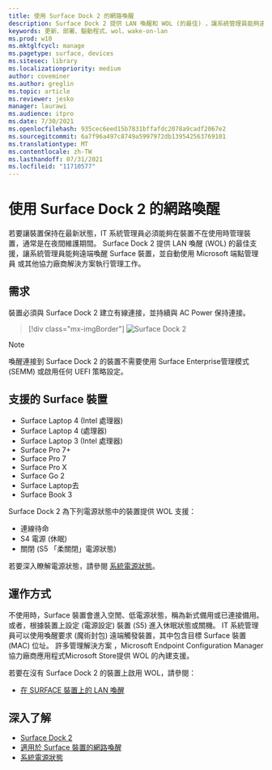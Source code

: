 ```yaml
---
title: 使用 Surface Dock 2 的網路喚醒
description: Surface Dock 2 提供 LAN 喚醒和 WOL (的最佳) ，讓系統管理員能夠遠端喚醒裝置並自動執行管理工作。
keywords: 更新、部署、驅動程式、wol、wake-on-lan
ms.prod: w10
ms.mktglfcycl: manage
ms.pagetype: surface, devices
ms.sitesec: library
ms.localizationpriority: medium
author: coveminer
ms.author: greglin
ms.topic: article
ms.reviewer: jesko
manager: laurawi
ms.audience: itpro
ms.date: 7/30/2021
ms.openlocfilehash: 935cec6eed15b7831bffafdc2078a9cadf2067e2
ms.sourcegitcommit: 6a7f96a497c8749a5997972db139542563769101
ms.translationtype: MT
ms.contentlocale: zh-TW
ms.lasthandoff: 07/31/2021
ms.locfileid: "11710577"
---
```

# <a name="wake-on-lan-with-surface-dock-2"></a>使用 Surface Dock 2 的網路喚醒

若要讓裝置保持在最新狀態，IT 系統管理員必須能夠在裝置不在使用時管理裝置，通常是在夜間維護期間。 Surface Dock 2 提供 LAN 喚醒 (WOL) 的最佳支援，讓系統管理員能夠遠端喚醒 Surface 裝置，並自動使用 Microsoft 端點管理員 或其他協力廠商解決方案執行管理工作。

## <a name="requirements"></a>需求

裝置必須與 Surface Dock 2 建立有線連接，並持續與 AC Power 保持連接。

> [!div class="mx-imgBorder"]
> ![Surface Dock 2](images/surface-dock2-angled.png)

> [!NOTE]
> 喚醒連接到 Surface Dock 2 的裝置不需要使用 Surface Enterprise管理模式 (SEMM) 或啟用任何 UEFI 策略設定。
 
## <a name="supported-surface-devices"></a>支援的 Surface 裝置

- Surface Laptop 4 (Intel 處理器) 
- Surface Laptop 4 (處理器) 
- Surface Laptop 3 (Intel 處理器) 
- Surface Pro 7+
- Surface Pro 7
- Surface Pro X
- Surface Go 2
- Surface Laptop去
- Surface Book 3

Surface Dock 2 為下列電源狀態中的裝置提供 WOL 支援：

- 連線待命
- S4 電源 (休眠) 
- 關閉 (S5 「柔關閉」電源狀態) 

若要深入瞭解電源狀態，請參閱 [系統電源狀態](/windows/win32/power/system-power-states)。

## <a name="how-it-works"></a>運作方式

不使用時，Surface 裝置會進入空閒、低電源狀態，稱為新式備用或已連接備用。 或者，根據裝置上設定 (電源設定) 裝置 (S5) 進入休眠狀態或關機。 IT 系統管理員可以使用喚醒要求 (魔術封包) 遠端觸發裝置，其中包含目標 Surface 裝置 (MAC) 位址。 許多管理解決方案 ，Microsoft Endpoint Configuration Manager協力廠商應用程式Microsoft Store提供 WOL 的內建支援。

若要在沒有 Surface Dock 2 的裝置上啟用 WOL，請參閱：

- [在 SURFACE 裝置上的 LAN 喚醒](wake-on-lan-for-surface-devices.md)

## <a name="learn-more"></a>深入了解

- [Surface Dock 2](https://www.microsoft.com/p/surface-dock-2-for-business/8q4hgc6kbmdq?)
- [適用於 Surface 裝置的網路喚醒](wake-on-lan-for-surface-devices.md)
- [系統電源狀態](/windows/win32/power/system-power-states)

